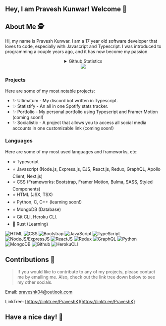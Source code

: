 ## Hey, I am Pravesh Kunwar! Welcome  👋

## About Me 🕵️
Hi, my name is Pravesh Kunwar. I am a 17 year old software developer that loves to code, especially with Javascript and Typescript. I was introduced to programming a couple years ago, and it has now become my passion.

<div align="center">
<details>
  <summary>Github Statistics</summary>
   <img src="https://github.com/PraveshKunwar/PraveshKunwar/blob/master/github-metrics.svg" />
<br><br>
    <img src="https://github-readme-stats.vercel.app/api/top-langs/?username=PraveshKunwar&layout=compact&theme=tokyonight"/><br><br>
</details>
    <img src="https://komarev.com/ghpvc/?username=PraveshKunwar" />
</div>

### Projects

Here are some of my most notable projects:

- ✨ Ultimatum - My discord bot written in Typescript.
- ✨ Statistify - An all in one Spotify stats tracker.
- ✨ Portfolio - My personal portfolio using Typescript and Framer Motion (coming soon!)
- ✨ Socialistic - A project that allows you to access all social media accounts in one customizable link (coming soon!)

### Languages

Here are some of my most used languages and frameworks, etc: 

- ⭐ Typescript
- ⭐ Javascript (Node.js, Express.js, EJS, React.js, Redux, GraphQL, Apollo Client, Next.js)
- ⭐ CSS (Frameworks: Bootstrap, Framer Motion, Bulma, SASS, Styled Components)
- ⭐ HTML (JSX, TSX)
- ⭐ Python, C, C++ (learning soon!)
- ⭐ MongoDB (Database)
- ⭐ Git CLI, Heroku CLI.
- 🌌 Rust (Learning)

![HTML](https://img.shields.io/static/v1?style=flat-square&label=%E2%A0%80&color=555&labelColor=%23e34c26&message=HTML%EF%B8%B1100%25)
![CSS](https://img.shields.io/static/v1?style=flat-square&label=%E2%A0%80&color=555&labelColor=%23563d7c&message=CSS%EF%B8%B165%25)
![Bootstrap](https://img.shields.io/static/v1?style=flat-square&label=%E2%A0%80&color=555&labelColor=602C50&message=Bootstrap%EF%B8%B130%25)
![JavaScript](https://img.shields.io/static/v1?style=flat-square&label=%E2%A0%80&color=555&labelColor=%23f1e05a&message=JavaScript%EF%B8%B180%25)
![TypeScript](https://img.shields.io/static/v1?style=flat-square&label=%E2%A0%80&color=555&labelColor=%232b7489&message=TypeScript%EF%B8%B145%25)
![NodeJS/ExpressJS](https://img.shields.io/static/v1?style=flat-square&label=%E2%A0%80&color=555&labelColor=68A063&message=NodeJS/ExpressJS%EF%B8%B165%25)
![ReactJS](https://img.shields.io/static/v1?style=flat-square&label=%E2%A0%80&color=555&labelColor=61DBFB&message=ReactJS%EF%B8%B185%25)
![Redux](https://img.shields.io/static/v1?style=flat-square&label=%E2%A0%80&color=555&labelColor=764abc&message=Redux%EF%B8%B145%25)
![GraphQL](https://img.shields.io/static/v1?style=flat-square&label=%E2%A0%80&color=555&labelColor=e535ab&message=GraphQL%EF%B8%B120%25)
![Python](https://img.shields.io/static/v1?style=flat-square&label=%E2%A0%80&color=555&labelColor=306998&message=Python%EF%B8%B130%25)
![MongoDB](https://img.shields.io/static/v1?style=flat-square&label=%E2%A0%80&color=555&labelColor=4DB33D&message=MongoDB%EF%B8%B145%25)
![Github](https://img.shields.io/static/v1?style=flat-square&label=%E2%A0%80&color=555&labelColor=FFFFFF&message=Github%EF%B8%B190%25)
![HerokuCLI](https://img.shields.io/static/v1?style=flat-square&label=%E2%A0%80&color=555&labelColor=6762a6&message=HerokuCLI%EF%B8%B125%25)


## Contributions 📜

> If you would like to contribute to any of my projects,
> please contact me by emailing me.
> Also, check out the link tree down below to see my other socials.

Email: praveshk04@outlook.com

LinkTree: [https://linktr.ee/PraveshK](https://linktr.ee/PraveshK)

## Have a nice day! 👋


